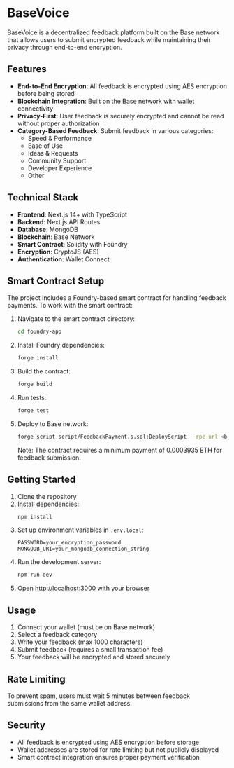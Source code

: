 # BaseVoice

BaseVoice is a decentralized feedback platform built on the Base network that allows users to submit encrypted feedback while maintaining their privacy through end-to-end encryption.

## Features

- **End-to-End Encryption**: All feedback is encrypted using AES encryption before being stored
- **Blockchain Integration**: Built on the Base network with wallet connectivity
- **Privacy-First**: User feedback is securely encrypted and cannot be read without proper authorization
- **Category-Based Feedback**: Submit feedback in various categories:
  - Speed & Performance
  - Ease of Use
  - Ideas & Requests
  - Community Support
  - Developer Experience
  - Other

## Technical Stack

- **Frontend**: Next.js 14+ with TypeScript
- **Backend**: Next.js API Routes
- **Database**: MongoDB
- **Blockchain**: Base Network
- **Smart Contract**: Solidity with Foundry
- **Encryption**: CryptoJS (AES)
- **Authentication**: Wallet Connect

## Smart Contract Setup

The project includes a Foundry-based smart contract for handling feedback payments. To work with the smart contract:

1. Navigate to the smart contract directory:
   ```bash
   cd foundry-app
   ```

2. Install Foundry dependencies:
   ```bash
   forge install
   ```

3. Build the contract:
   ```bash
   forge build
   ```

4. Run tests:
   ```bash
   forge test
   ```

5. Deploy to Base network:
   ```bash
   forge script script/FeedbackPayment.s.sol:DeployScript --rpc-url <base_rpc_url> --private-key <your_private_key>
   ```

   Note: The contract requires a minimum payment of 0.0003935 ETH for feedback submission.

## Getting Started

1. Clone the repository
2. Install dependencies:
   ```bash
   npm install
   ```
3. Set up environment variables in `.env.local`:
   ```
   PASSWORD=your_encryption_password
   MONGODB_URI=your_mongodb_connection_string
   ```
4. Run the development server:
   ```bash
   npm run dev
   ```
5. Open [http://localhost:3000](http://localhost:3000) with your browser

## Usage

1. Connect your wallet (must be on Base network)
2. Select a feedback category
3. Write your feedback (max 1000 characters)
4. Submit feedback (requires a small transaction fee)
5. Your feedback will be encrypted and stored securely

## Rate Limiting

To prevent spam, users must wait 5 minutes between feedback submissions from the same wallet address.

## Security

- All feedback is encrypted using AES encryption before storage
- Wallet addresses are stored for rate limiting but not publicly displayed
- Smart contract integration ensures proper payment verification


